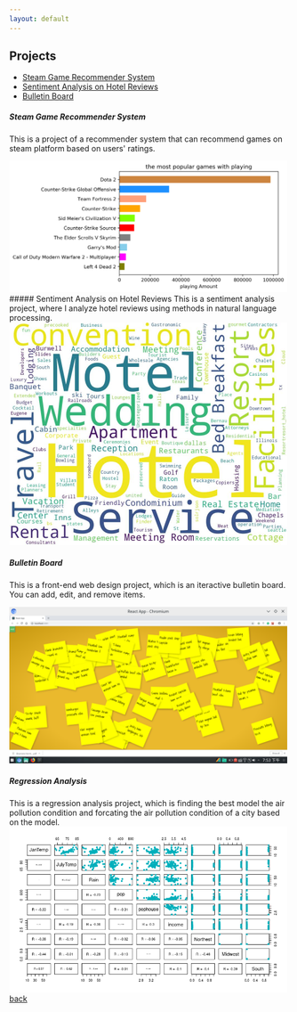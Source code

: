 ```yaml
---
layout: default
---
```


## Projects

<ul>
<li> <a href="blogs/Recommender-System-on-Game.html"> Steam Game Recommender System </a> </li>
<li> <a href="blogs/Sentiment-Analysis-on-Hotel-Reviews.html"> Sentiment Analysis on Hotel Reviews </a> </li>
<li> <a href="blogs/Bulletin-Board.html"> Bulletin Board </a> </li>
</ul>

##### Steam Game Recommender System
This is a project of a recommender system that can recommend games on steam platform based on users' ratings.

<a href="blogs/Recommender-System-on-Game.html">
        <img src= "/figures/recommenderSystem/game_play_char.png" alt="game playing time char" width="500"/>
</a>
<!--
<img src = "/figures/recommenderSystem/game_play_char.png" alt = "game playing bar chart" width="500">
-->
##### Sentiment Analysis on Hotel Reviews
This is a sentiment analysis project, where I analyze hotel reviews using methods in natural language processing.

<a href="blogs/Sentiment-Analysis-on-Hotel-Reviews.html">
        <img src= "/figures/HotelReview/wordCloud.jpg" alt="Characters Occurrence" width="500"/>
</a>

<!--
<img src = "/figures/HotelReview/wordCloud.jpg" alt = "Characters Occurrence" width="500">
-->

##### Bulletin Board
This is a front-end web design project, which is an iteractive bulletin board. You can add, edit, and remove items.

<a href="blogs/Bulletin-Board.html">
        <img src= "/figures/bulletinBoard/bulletin_board.png" alt="Bulletin Board" width="500"/>
</a>

<!--
<img src = "/figures/bulletinBoard/bulletin_board.png" alt = "Bulletin Board" width = "500">
-->
##### Regression Analysis
This is a regression analysis project, which is finding the best model the air pollution condition and forcating the air pollution condition of a city based on the model.
<a href="blogs/Bulletin-Board.html">
        <img src= "/figures/regressionAnalysis/ScatterPlotProdictor.png" alt="Correlated Coeffients Matrix" width="500"/>
</a>
[back](./)
